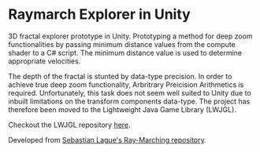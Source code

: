 # Raymarch Explorer in Unity
3D fractal explorer prototype in Unity. Prototyping a method for deep zoom functionalities by passing minimum distance values from the compute shader to a C# script. The minimum distance value is used to determine appropriate velocities.<br/>

The depth of the fractal is stunted by data-type precision. In order to achieve true deep zoom functionality, Arbritrary Preicision Arithmetics is required. Unfortunately, this task does not seem well suited to Unity due to inbuilt limitations on the transform components data-type. The project has therefore been moved to the Lightweight Java Game Library (LWJGL).<br/>

Checkout the LWJGL repository [here](https://github.com/joebinns/raymarch-explorer-lwjgl).

Developed from [Sebastian Lague's Ray-Marching repository](https://github.com/SebLague/Ray-Marching). 

